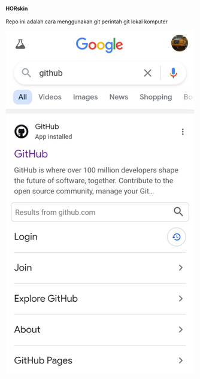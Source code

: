 #### HORskin

<p align=justify>Repo ini adalah cara menggunakan git
perintah git lokal komputer</p>

![image](HUB_1.jpg)
